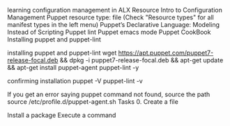 learning configuration management in ALX Resource Intro to Configuration Management Puppet resource type: file (Check "Resource types" for all manifest types in the left menu) Puppet’s Declarative Language: Modeling Instead of Scripting Puppet lint Puppet emacs mode Puppet CookBook Installing puppet and puppet-lint

installing puppet and puppet-lint
wget https://apt.puppet.com/puppet7-release-focal.deb &&
dpkg -i puppet7-release-focal.deb &&
apt-get update &&
apt-get install puppet-agent puppet-lint -y

confirming installation
puppet -V puppet-lint -v

If you get an error saying puppet command not found, source the path
source /etc/profile.d/puppet-agent.sh Tasks 0. Create a file

Install a package
Execute a command
